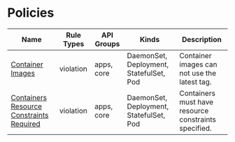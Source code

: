 # Policies

|Name|Rule Types|API Groups|Kinds|Description|
|---|---|---|---|---|
|[Container Images](container-images)|violation|apps, core|DaemonSet, Deployment, StatefulSet, Pod|Container images can not use the latest tag.|
|[Containers Resource Constraints Required](containers-resource-constraints-required)|violation|apps, core|DaemonSet, Deployment, StatefulSet, Pod|Containers must have resource constraints specified.|
